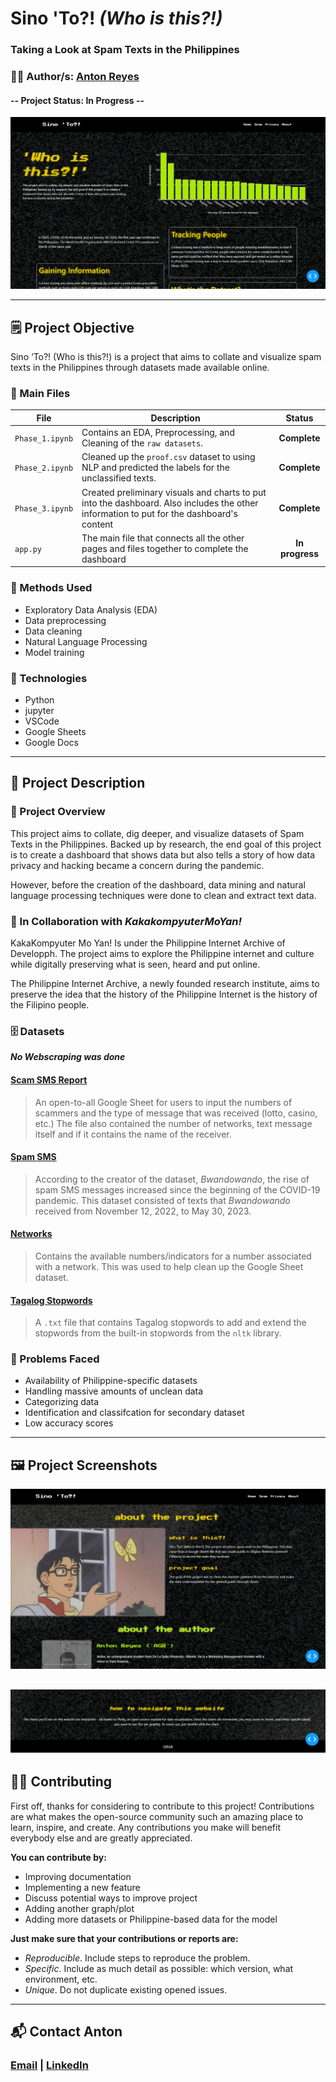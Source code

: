 # **Sino 'To?! _(Who is this?!)_**
### **Taking a Look at Spam Texts in the Philippines**

### 👨‍💻 Author/s: [Anton Reyes](https://www.github.com/AGR-yes)

#### **--** Project Status: **In Progress** **--**

![Homepage](https://github.com/AGR-Yes/ScamMessagesPhilippines/blob/main/Images/project%20screenshots/Home1.PNG?raw=true)

---

## 🗒️ Project Objective
Sino ‘To?! (Who is this?!) is a project that aims to collate and visualize spam texts in the Philippines through datasets made available online. 

### 📓 Main Files
| File | Description | Status |
|-------------|-------------|:-------------:|
| `Phase_1.ipynb` |  Contains an EDA, Preprocessing, and Cleaning of the `raw datasets`. | **Complete** |
| `Phase_2.ipynb` |  Cleaned up the `proof.csv` dataset to using NLP and predicted the labels for the unclassified texts. | **Complete** |
| `Phase_3.ipynb` |  Created preliminary visuals and charts to put into the dashboard. Also includes the other information to put for the dashboard's content | **Complete** |
| `app.py` |  The main file that connects all the other pages and files together to complete the dashboard | **In progress** |


### 🧬 Methods Used
* Exploratory Data Analysis (EDA)
* Data preprocessing
* Data cleaning
* Natural Language Processing
* Model training


### 💽 Technologies
* Python
* jupyter
* VSCode
* Google Sheets
* Google Docs


---

## 📁 Project Description
### 📃 Project Overview
This project aims to collate, dig deeper, and visualize datasets of Spam Texts in the Philippines. Backed up by research, the end goal of this project is to create a dashboard that shows data but also tells a story of how data privacy and hacking became a concern during the pandemic.

However, before the creation of the dashboard, data mining and natural language processing techniques were done to clean and extract text data.

### 📃 In Collaboration with *KakakompyuterMoYan!*
KakaKompyuter Mo Yan! Is under the Philippine Internet Archive of Developph. The project aims to explore the Philippine internet and culture while digitally preserving what is seen, heard and put online. 

The Philippine Internet Archive, a newly founded research institute, aims to preserve the idea that the history of the Philippine Internet is the history of the Filipino people. 


### 🗄️ Datasets
***No Webscraping was done***

#### [**Scam SMS Report**](https://docs.google.com/spreadsheets/d/13ZTA8_nhAGGjyF8xM4lNiRnGbW0Cl8g78hDbjI2RAls/edit?fbclid=IwAR2J9xgI6_KZJEQryvtPiMhQAdJtg9d76PAyxoiNrJolJ7Ahf8exdm3SYMk#gid=374569223)
> An open-to-all Google Sheet for users to input the numbers of scammers and the type of message that was received (lotto, casino, etc.) The file also contained the number of networks, text message itself and if it contains the name of the receiver.

#### [**Spam SMS**](https://www.kaggle.com/datasets/bwandowando/philippine-spam-sms-messages)
> According to the creator of the dataset, *Bwandowando*, the rise of spam SMS messages increased since the beginning of the COVID-19 pandemic. This dataset consisted of texts that *Bwandowando* received from November 12, 2022, to May 30, 2023. 

#### [**Networks**](https://www.prefix.ph/prefixes/2023-complete-list-of-philippine-mobile-network-prefixes/)
> Contains the available numbers/indicators for a number associated with a network. This was used to help clean up the Google Sheet dataset.

#### [**Tagalog Stopwords**](https://github.com/stopwords-iso/stopwords-tl/blob/master/raw/genediazjr-tagalog.txt)
> A `.txt` file that contains Tagalog stopwords to add and extend the stopwords from the built-in stopwords from the `nltk` library.


### 📝 Problems Faced
* Availability of Philippine-specific datasets
* Handling massive amounts of unclean data
* Categorizing data
* Identification and classifcation for secondary dataset
* Low accuracy scores

---

## 🖼️ Project Screenshots
![about page](https://github.com/AGR-Yes/ScamMessagesPhilippines/blob/main/Images/project%20screenshots/About.PNG?raw=true)

![how to navigate](https://github.com/AGR-Yes/ScamMessagesPhilippines/blob/main/Images/project%20screenshots/Home2.PNG?raw=true)
---

## 🤲🏽 Contributing

First off, thanks for considering to contribute to this project! Contributions are what makes the open-source community such an amazing place to learn, inspire, and create. Any contributions you make will benefit everybody else and are greatly appreciated.

**You can contribute by:**

- Improving documentation
- Implementing a new feature
- Discuss potential ways to improve project
- Adding another graph/plot
- Adding more datasets or Philippine-based data for the model

**Just make sure that your contributions or reports are:**

- *Reproducible*. Include steps to reproduce the problem.
- *Specific*. Include as much detail as possible: which version, what environment, etc.
- *Unique*. Do not duplicate existing opened issues.

---

## 📬 Contact Anton
### [Email](AntonReyes.work@gmail.com) | [LinkedIn](www.linkedin.com/in/anton-r-501b12136/)
